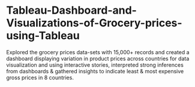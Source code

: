 # Tableau-Dashboard-and-Visualizations-of-Grocery-prices-using-Tableau
Explored the grocery prices data-sets with 15,000+ records and created a dashboard displaying variation in product prices across countries for data visualization and using interactive stories, interpreted strong inferences from dashboards & gathered insights to indicate least & most expensive gross prices in 8 countries.
